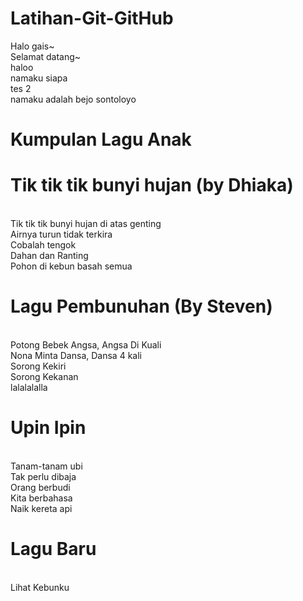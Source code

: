 # Latihan-Git-GitHub

Halo gais~
<br>Selamat datang~
<br>haloo
<br>namaku siapa
<br> tes 2
<br> namaku adalah bejo sontoloyo

# Kumpulan Lagu Anak

# Tik tik tik bunyi hujan (by Dhiaka)

<br> Tik tik tik bunyi hujan di atas genting
<br> Airnya turun tidak terkira
<br> Cobalah tengok
<br> Dahan dan Ranting
<br> Pohon di kebun basah semua

# Lagu Pembunuhan (By Steven)

<br>Potong Bebek Angsa, Angsa Di Kuali
<br>Nona Minta Dansa, Dansa 4 kali
<br>Sorong Kekiri
<br>Sorong Kekanan
<br>lalalalalla

# Upin Ipin

<br>Tanam-tanam ubi
<br>Tak perlu dibaja
<br>Orang berbudi
<br>Kita berbahasa
<br>Naik kereta api

# Lagu Baru

<Br> Lihat Kebunku
